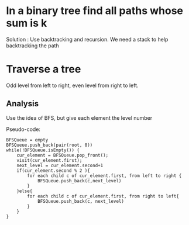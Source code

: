 In a binary tree find all paths whose sum is k
=================================================

Solution : Use backtracking and recursion. We need a stack to help backtracking
the path

Traverse a tree
================
Odd level from left to right, even level from right to left.

Analysis
--------
Use the idea of BFS, but give each element the level number

Pseudo-code: 
    
    BFSQueue = empty
    BFSQueue.push_back(pair(root, 0))
    while(!BFSQueue.isEmpty()) {
        cur_element = BFSQueue.pop_front();
        visit(cur_element.first);
        next_level = cur_element.second+1
        if(cur_element.second % 2 ){
            for each child c of cur_element.first, from left to right {
                BFSQueue.push_back(c,next_level)
            }
        }else{
            for each child c of cur_element.first, from right to left{
                BFSQueue.push_back(c, next_level)
            }
        }
    }
